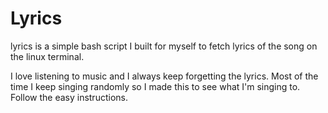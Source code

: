# Lyrics
lyrics is a simple bash script I built for myself to fetch lyrics of the song on the linux terminal. 

I love listening to music and I always keep forgetting the lyrics. Most of the time I keep singing randomly so I made this to see what I'm singing to. Follow the easy instructions.
